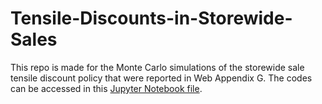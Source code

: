 # Tensile-Discounts-in-Storewide-Sales

This repo is made for the Monte Carlo simulations of the storewide sale tensile discount policy that were reported in Web Appendix G. The codes can be accessed in this [Jupyter Notebook file](https://github.com/hanchenresearch/Tensile-Discounts-in-Storewide-Sales/blob/main/Policy%20Simulation_build2(binomial)-10000sims.ipynb).
